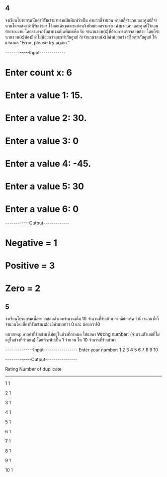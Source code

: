 ## 4
จงเขียนโปรแกรมนับค่าที่รับเข้ามาทางแป้นพิมพ์ว่าเป็น ค่าบวกกี่จํานวน ค่าลบกี่จํานวน และศูนย์กี่จํานวนโดยแสดงค่าที่รับเข้ามา ไว้ตอนต้นของงานก่อนจึงพิมพ์ยอดรวมของ ค่าบวก,ลบ และศูนย์ไว้ตอนท้ายของงาน โดยสามารถรับค่าทางแป้นพิมพ์เพื่อ รับ จํานวนรอบ(x)ที่ต้องการตรวจสอบด้วย โดยที่จํานวนรอบ(x)ต้องมีค่าไม่น้อยกว่าและเท่ากับศูนย์ ถ้าจํานวนรอบ(x)มีค่าน้อยกว่า หรือเท่ากับศูนย์ ให้แสดงผล “Error, please try again.” 

------------Input-------------
# Enter count x: 6

# Enter a value 1: 15.

# Enter a value 2: 30.

# Enter a value 3: 0

# Enter a value 4: -45.

# Enter a value 5: 30

# Enter a value 6: 0

------------Output-------------

# Negative = 1

# Positive = 3

# Zero = 2


## 5
จงเขียนโปรแกรมเพื่อตรวจสอบตัวเลขจำนวนเต็ม 10 จำนวนที่รับเข้ามาจากคีย์บอร์ด ว่ามีจำนวนซ้ำกี่จำนวนโดยที่ค่าที่รับเข้ามาต้องมีค่ามากกว่า 0 และ น้อยกว่า10

หมายเหตุ: หากค่าที่รับเข้ามาไม่อยู่ในช่วงที่กำหนด ให้แสดง Wrong number: (จำนวนตัวเลขที่ไม่อยู่ในช่วงที่กำหนด) โดยที่จะนับเป็น 1 จำนวน ใน 10 จำนวนที่รับเข้ามา



--------------Input-----------------
Enter your number:
1
2 
3 
4 
5
6 
7 
8 
9
10

-------------Output----------------

Rating    Number of duplicate
--------   ---------------------------

1              1

2              1

3              1

4              1

5              1

6              1

7              1

8              1

9              1

10             1
